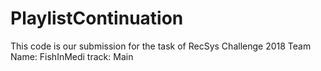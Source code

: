 # PlaylistContinuation
This code is our submission for the task of RecSys Challenge 2018
Team Name: FishInMedi
track: Main
